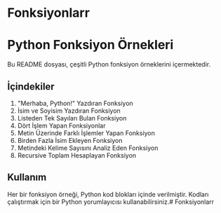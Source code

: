 # Fonksiyonlarr
# Python Fonksiyon Örnekleri

Bu README dosyası, çeşitli Python fonksiyon örneklerini içermektedir.

## İçindekiler

1.  "Merhaba, Python!" Yazdıran Fonksiyon
2.  İsim ve Soyisim Yazdıran Fonksiyon
3.  Listeden Tek Sayıları Bulan Fonksiyon
4.  Dört İşlem Yapan Fonksiyonlar
5.  Metin Üzerinde Farklı İşlemler Yapan Fonksiyon
6.  Birden Fazla İsim Ekleyen Fonksiyon
7.  Metindeki Kelime Sayısını Analiz Eden Fonksiyon
8.  Recursive Toplam Hesaplayan Fonksiyon

## Kullanım

Her bir fonksiyon örneği, Python kod blokları içinde verilmiştir. Kodları çalıştırmak için bir Python yorumlayıcısı kullanabilirsiniz.# Fonksiyonlarr
